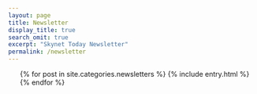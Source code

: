 ```yaml
---
layout: page
title: Newsletter
display_title: true
search_omit: true
excerpt: "Skynet Today Newsletter"
permalink: /newsletter
---
```

<div id='newsletter'>
  <ul class="post-list"> 
    {% for post in site.categories.newsletters %} 
        {% include entry.html %}
    {% endfor %}
  </ul>
</div>
